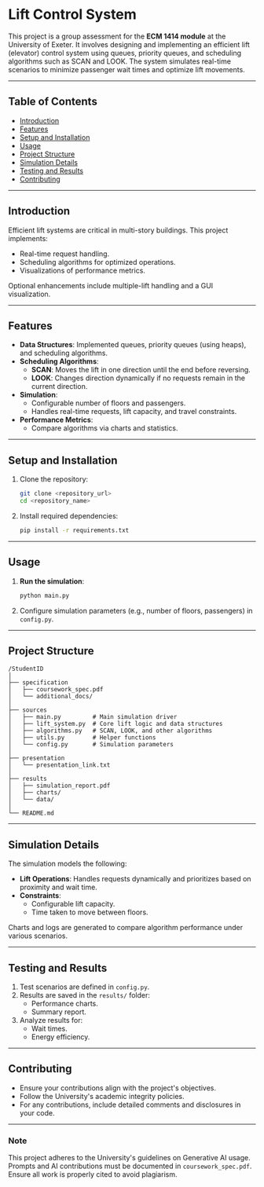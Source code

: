 # Lift Control System

This project is a group assessment for the **ECM 1414 module** at the University of Exeter. It involves designing and implementing an efficient lift (elevator) control system using queues, priority queues, and scheduling algorithms such as SCAN and LOOK. The system simulates real-time scenarios to minimize passenger wait times and optimize lift movements.

---

## Table of Contents
- [Introduction](#introduction)
- [Features](#features)
- [Setup and Installation](#setup-and-installation)
- [Usage](#usage)
- [Project Structure](#project-structure)
- [Simulation Details](#simulation-details)
- [Testing and Results](#testing-and-results)
- [Contributing](#contributing)

---

## Introduction
Efficient lift systems are critical in multi-story buildings. This project implements:
- Real-time request handling.
- Scheduling algorithms for optimized operations.
- Visualizations of performance metrics.

Optional enhancements include multiple-lift handling and a GUI visualization.

---

## Features
- **Data Structures**: Implemented queues, priority queues (using heaps), and scheduling algorithms.
- **Scheduling Algorithms**:
  - **SCAN**: Moves the lift in one direction until the end before reversing.
  - **LOOK**: Changes direction dynamically if no requests remain in the current direction.
- **Simulation**:
  - Configurable number of floors and passengers.
  - Handles real-time requests, lift capacity, and travel constraints.
- **Performance Metrics**:
  - Compare algorithms via charts and statistics.

---

## Setup and Installation
1. Clone the repository:
   ```bash
   git clone <repository_url>
   cd <repository_name>
   ```
2. Install required dependencies:
   ```bash
   pip install -r requirements.txt
   ```

---

## Usage
1. **Run the simulation**:
   ```bash
   python main.py
   ```
2. Configure simulation parameters (e.g., number of floors, passengers) in `config.py`.

---

## Project Structure
```
/StudentID
│
├── specification
│   ├── coursework_spec.pdf
│   └── additional_docs/
│
├── sources
│   ├── main.py         # Main simulation driver
│   ├── lift_system.py  # Core lift logic and data structures
│   ├── algorithms.py   # SCAN, LOOK, and other algorithms
│   ├── utils.py        # Helper functions
│   └── config.py       # Simulation parameters
│
├── presentation
│   └── presentation_link.txt
│
├── results
│   ├── simulation_report.pdf
│   ├── charts/
│   └── data/
│
└── README.md
```

---

## Simulation Details
The simulation models the following:
- **Lift Operations**: Handles requests dynamically and prioritizes based on proximity and wait time.
- **Constraints**:
  - Configurable lift capacity.
  - Time taken to move between floors.

Charts and logs are generated to compare algorithm performance under various scenarios.

---

## Testing and Results
1. Test scenarios are defined in `config.py`.
2. Results are saved in the `results/` folder:
   - Performance charts.
   - Summary report.
3. Analyze results for:
   - Wait times.
   - Energy efficiency.

---

## Contributing
- Ensure your contributions align with the project's objectives.
- Follow the University's academic integrity policies.
- For any contributions, include detailed comments and disclosures in your code.

---

### Note
This project adheres to the University's guidelines on Generative AI usage. Prompts and AI contributions must be documented in `coursework_spec.pdf`. Ensure all work is properly cited to avoid plagiarism.
